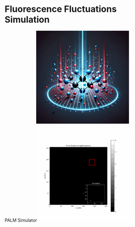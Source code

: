 # Fluorescence Fluctuations Simulation

<div align="center">
<img src="img/logo.webp" alt="Fluorescence Simulation" width="300"/>
</div>

PALM Simulator <img src="img/emitted_photons_poisson_palm.gif" width="300">
